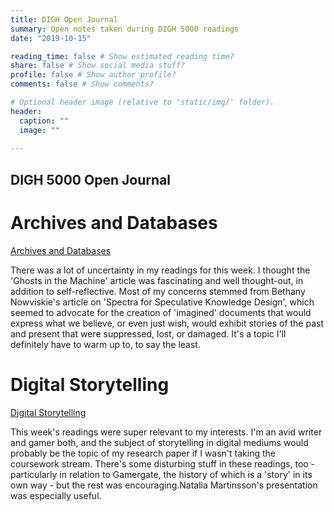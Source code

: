 ```yaml
---
title: DIGH Open Journal
summary: Open notes taken during DIGH 5000 readings
date: "2019-10-15"

reading_time: false # Show estimated reading time?
share: false # Show social media stuff?
profile: false # Show author profile?
comments: false # Show comments?

# Optional header image (relative to 'static/img/' folder).
header:
  caption: ""
  image: ""
 
---  
```

## DIGH 5000 Open Journal 

# Archives and Databases
[Archives and Databases](https://nickmcneilly.github.io/openjournal/OJ1.html)

There was a lot of uncertainty in my readings for this week. I thought the  'Ghosts in the Machine' article was fascinating and well thought-out, in addition to self-reflective. Most of my concerns stemmed from Bethany Nowviskie's article on 'Spectra for Speculative Knowledge Design', which seemed to advocate for the creation of 'imagined' documents that would express what we believe, or even just wish, would exhibit stories of the past and present that were suppressed, lost, or damaged. It's a topic I'll definitely have to warm up to, to say the least.

# Digital Storytelling

[Digital Storytelling](https://nickmcneilly.github.io/openjournal/OJ2.html)

This week's readings were super relevant to my interests. I'm an avid writer and gamer both, and the subject of storytelling in digital mediums would probably be the topic of my research paper if I wasn't taking the coursework stream. There's some disturbing stuff in these readings, too - particularly in relation to Gamergate, the history of which is a 'story' in its own way - but the rest was encouraging.Natalia Martinsson's presentation was especially useful.

